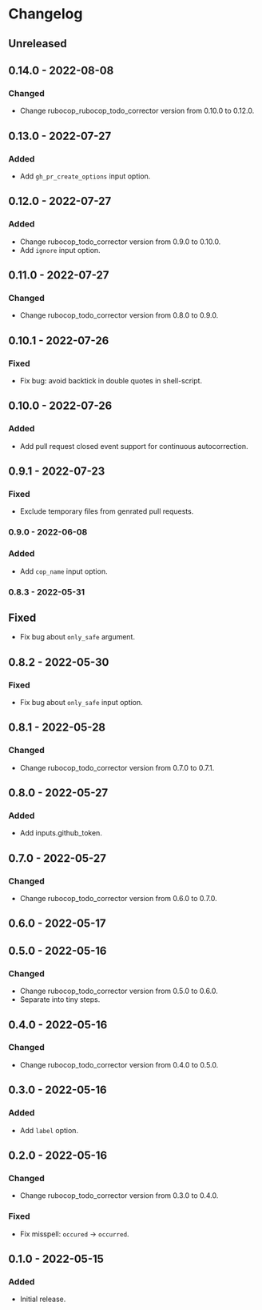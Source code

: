 # Changelog

## Unreleased

## 0.14.0 - 2022-08-08

### Changed

- Change rubocop_rubocop_todo_corrector version from 0.10.0 to 0.12.0.

## 0.13.0 - 2022-07-27

### Added

- Add `gh_pr_create_options` input option.

## 0.12.0 - 2022-07-27

### Added

- Change rubocop_todo_corrector version from 0.9.0 to 0.10.0.
- Add `ignore` input option.

## 0.11.0 - 2022-07-27

### Changed

- Change rubocop_todo_corrector version from 0.8.0 to 0.9.0.

## 0.10.1 - 2022-07-26

### Fixed

- Fix bug: avoid backtick in double quotes in shell-script.

## 0.10.0 - 2022-07-26

### Added

- Add pull request closed event support for continuous autocorrection.

## 0.9.1 - 2022-07-23

### Fixed

- Exclude temporary files from genrated pull requests.

### 0.9.0 - 2022-06-08

### Added

- Add `cop_name` input option.

### 0.8.3 - 2022-05-31

## Fixed

- Fix bug about `only_safe` argument.

## 0.8.2 - 2022-05-30

### Fixed

- Fix bug about `only_safe` input option.

## 0.8.1 - 2022-05-28

### Changed

- Change rubocop_todo_corrector version from 0.7.0 to 0.7.1.

## 0.8.0 - 2022-05-27

### Added

- Add inputs.github_token.

## 0.7.0 - 2022-05-27

### Changed

- Change rubocop_todo_corrector version from 0.6.0 to 0.7.0.

## 0.6.0 - 2022-05-17

## 0.5.0 - 2022-05-16

### Changed

- Change rubocop_todo_corrector version from 0.5.0 to 0.6.0.
- Separate into tiny steps.

## 0.4.0 - 2022-05-16

### Changed

- Change rubocop_todo_corrector version from 0.4.0 to 0.5.0.

## 0.3.0 - 2022-05-16

### Added

- Add `label` option.

## 0.2.0 - 2022-05-16

### Changed

- Change rubocop_todo_corrector version from 0.3.0 to 0.4.0.

### Fixed

- Fix misspell: `occured` -> `occurred`.

## 0.1.0 - 2022-05-15

### Added

- Initial release.
